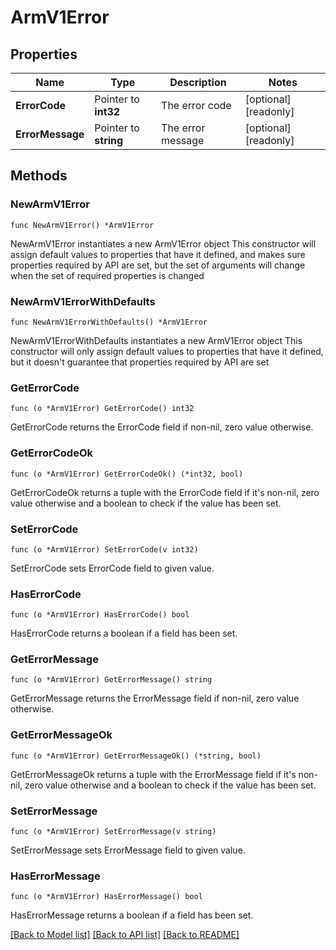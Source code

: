 # ArmV1Error

## Properties

Name | Type | Description | Notes
------------ | ------------- | ------------- | -------------
**ErrorCode** | Pointer to **int32** | The error code | [optional] [readonly] 
**ErrorMessage** | Pointer to **string** | The error message | [optional] [readonly] 

## Methods

### NewArmV1Error

`func NewArmV1Error() *ArmV1Error`

NewArmV1Error instantiates a new ArmV1Error object
This constructor will assign default values to properties that have it defined,
and makes sure properties required by API are set, but the set of arguments
will change when the set of required properties is changed

### NewArmV1ErrorWithDefaults

`func NewArmV1ErrorWithDefaults() *ArmV1Error`

NewArmV1ErrorWithDefaults instantiates a new ArmV1Error object
This constructor will only assign default values to properties that have it defined,
but it doesn't guarantee that properties required by API are set

### GetErrorCode

`func (o *ArmV1Error) GetErrorCode() int32`

GetErrorCode returns the ErrorCode field if non-nil, zero value otherwise.

### GetErrorCodeOk

`func (o *ArmV1Error) GetErrorCodeOk() (*int32, bool)`

GetErrorCodeOk returns a tuple with the ErrorCode field if it's non-nil, zero value otherwise
and a boolean to check if the value has been set.

### SetErrorCode

`func (o *ArmV1Error) SetErrorCode(v int32)`

SetErrorCode sets ErrorCode field to given value.

### HasErrorCode

`func (o *ArmV1Error) HasErrorCode() bool`

HasErrorCode returns a boolean if a field has been set.

### GetErrorMessage

`func (o *ArmV1Error) GetErrorMessage() string`

GetErrorMessage returns the ErrorMessage field if non-nil, zero value otherwise.

### GetErrorMessageOk

`func (o *ArmV1Error) GetErrorMessageOk() (*string, bool)`

GetErrorMessageOk returns a tuple with the ErrorMessage field if it's non-nil, zero value otherwise
and a boolean to check if the value has been set.

### SetErrorMessage

`func (o *ArmV1Error) SetErrorMessage(v string)`

SetErrorMessage sets ErrorMessage field to given value.

### HasErrorMessage

`func (o *ArmV1Error) HasErrorMessage() bool`

HasErrorMessage returns a boolean if a field has been set.


[[Back to Model list]](../README.md#documentation-for-models) [[Back to API list]](../README.md#documentation-for-api-endpoints) [[Back to README]](../README.md)


